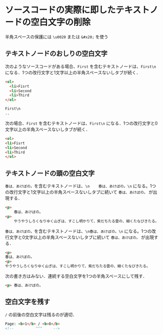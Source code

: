 # ソースコードの実際に即したテキストノードの空白文字の削除

半角スペースの保護には `\u0020` または `&#x20;` を使う

## テキストノードのおしりの空白文字

次のようなソースコードがある場合、`First` を含むテキストノードは、`First\n  ` になる．1つの改行文字と1文字以上の半角スペースないしタブが続く．

~~~html
<ol>
  <li>Fisrt
  <li>Second
  <li>Third
</ol>
~~~

~~~html
First\n
..
~~~

次の場合、`First` を含むテキストノードは、`First\n` になる．1つの改行文字と0文字以上の半角スペースないしタブが続く．

~~~html
<ol>
<li>Fisrt
<li>Second
<li>Third
</ol>
~~~

## テキストノードの頭の空白文字

`春は、あけぼの。`を含むテキストノードは、`\n    春は、あけぼの。\n` になる。1つの改行文字と1文字以上の半角スペースないしタブに続いて `春は、あけぼの。` が出現する．

~~~html
<p>
    春は、あけぼの。
<p>
    やうやうしろくなりゆく山ぎは、すこし明かりて、紫だちたる雲の、細くたなびきたる。
~~~

`春は、あけぼの。`を含むテキストノードは、`\n春は、あけぼの。\n` になる。1つの改行文字と0文字以上の半角スペースないしタブに続いて `春は、あけぼの。` が出現する．

~~~html
<p>
春は、あけぼの。
<p>
やうやうしろくなりゆく山ぎは、すこし明かりて、紫だちたる雲の、細くたなびきたる。
~~~

次の書き方はみない．連続する空白文字を1つの半角スペースにして残す．

~~~html
<p> 春は、あけぼの。
~~~

## 空白文字を残す

`/` の前後の空白文字は残るのが適切．

~~~html
Page: <b>1</b> / <b>8</b>
<!--          ^^^     -->
~~~